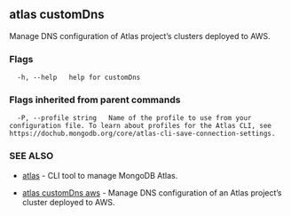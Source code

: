 ## atlas customDns

Manage DNS configuration of Atlas project’s clusters deployed to AWS.






### Flags

```
  -h, --help   help for customDns

```


### Flags inherited from parent commands

```
  -P, --profile string   Name of the profile to use from your configuration file. To learn about profiles for the Atlas CLI, see https://dochub.mongodb.org/core/atlas-cli-save-connection-settings.

```

### SEE ALSO


* [atlas](atlas.md)	- CLI tool to manage MongoDB Atlas.

* [atlas customDns aws](atlas_customDns_aws.md)	- Manage DNS configuration of an Atlas project’s cluster deployed to AWS.



